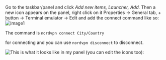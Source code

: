 
Go to the taskbar/panel and click *Add new items, Launcher, Add.* Then a new icon appears on the panel, right click on it Properties -> General tab, + button -> Terminal emulator -> Edit and add the connect command like so: ![image1](https://i.imgur.com/7Imk1x5.png)

The command is  `nordvpn connect City/Country`

for connecting and you can use `nordvpn disconnect` to disconnect. 

![This](https://i.imgur.com/8V2wokE.png) is what it looks like in my panel (you can edit the icons too):
<!--stackedit_data:
eyJoaXN0b3J5IjpbLTE2ODk2NDk0MzAsLTE3NDM0NjQ0NjldfQ
==
-->